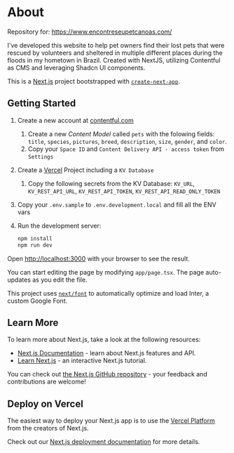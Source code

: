 # About

Repository for: https://www.encontreseupetcanoas.com/

I've developed this website to help pet owners find their lost pets that were rescued by volunteers and sheltered in multiple different places during the floods in my hometown in Brazil. Created with NextJS, utilizing Contentful as CMS and leveraging Shadcn UI components.

This is a [Next.js](https://nextjs.org/) project bootstrapped with [`create-next-app`](https://github.com/vercel/next.js/tree/canary/packages/create-next-app).

## Getting Started

1. Create a new account at [contentful.com](https://www.contentful.com)
    1. Create a new _Content Model_ called `pets` with the folowing fields: `title`, `species`, `pictures`, `breed`, `description`, `size`, `gender`, and `color`.
    1. Copy your `Space ID` and `Content Delivery API - access token` from `Settings`
1. Create a [Vercel](https://vercel.com) Project including a `KV Database`
    1. Copy the following secrets from the KV Database: `KV_URL`, `KV_REST_API_URL`, `KV_REST_API_TOKEN`, `KV_REST_API_READ_ONLY_TOKEN`
1. Copy your `.env.sample` to `.env.development.local` and fill all the ENV vars
1. Run the development server:

    ```bash
    npm install
    npm run dev
    ```

Open [http://localhost:3000](http://localhost:3000) with your browser to see the result.

You can start editing the page by modifying `app/page.tsx`. The page auto-updates as you edit the file.

This project uses [`next/font`](https://nextjs.org/docs/basic-features/font-optimization) to automatically optimize and load Inter, a custom Google Font.

## Learn More

To learn more about Next.js, take a look at the following resources:

- [Next.js Documentation](https://nextjs.org/docs) - learn about Next.js features and API.
- [Learn Next.js](https://nextjs.org/learn) - an interactive Next.js tutorial.

You can check out [the Next.js GitHub repository](https://github.com/vercel/next.js/) - your feedback and contributions are welcome!

## Deploy on Vercel

The easiest way to deploy your Next.js app is to use the [Vercel Platform](https://vercel.com/new?utm_medium=default-template&filter=next.js&utm_source=create-next-app&utm_campaign=create-next-app-readme) from the creators of Next.js.

Check out our [Next.js deployment documentation](https://nextjs.org/docs/deployment) for more details.
